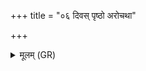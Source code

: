 +++
title = "०६ दिवस् पृष्ठो अरोचथा"

+++
<details><summary>मूलम् (GR)</summary>

दिवस् पृष्ठो अरोचथा  
अग्निर् वैश्वानरो बृहन् ।  
ज्योतिषा बाधते तमः ॥
</details>